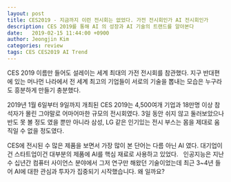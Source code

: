 ```yaml
---
layout: post
title: CES2019 - 지금까지 이런 전시회는 없었다. 가전 전시회인가 AI 전시회인가
description: CES 2019를 통해 AI 의 성장과 AI 기술의 트랜드를 알아본다
date:   2019-02-15 11:44:00 +0900
author: Jeongjin Kim
categories: review
tags: CES CES2019 AI Trend
---
```


CES 2019 이름만 들어도 설레이는 세계 최대의 가전 전시회를 참관했다.
지구 반대편에 있는 머나먼 나라에서 전 세계 최고의 기업들이 서로의 기술을 뽑내는 모습은 누구라도 흥분하게 만들기 충분했다.


2019년 1월 6일부터 9일까지 개최된 CES 2019는 4,500여개 기업과 18만명 이상 참석자가 몰린 그야말로 어마어마한 규모의 전시회였다.
3일 동안 쉬지 않고 둘러보았으나 반도 못 볼 정도 였을 뿐만 아니라 삼성, LG 같은 인기있는 전시 부스는
몸을 제대로 움직일 수 없을 정도였다.

CES에 전시된 수 많은 제품을 보면서 가장 많이 본 단어는 다름 아닌 AI 였다.
대기업이건 스타트업이건 대부분의 제품에 AI를 핵심 재료로 사용하고 있었다.
 
인공지능은 지난 수 십년간 컴퓨터 사이언스 분야에서 그저 연구만 해왔던 기술이었는데 
최근 3~4년 들어 AI에 대한 관심과 투자가 집중되기 시작했습니다. 왜 일까요?
